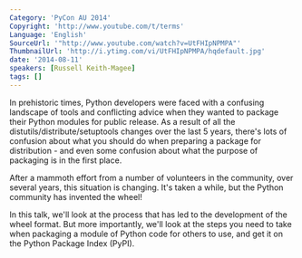 ```yaml
---
Category: 'PyCon AU 2014'
Copyright: 'http://www.youtube.com/t/terms'
Language: 'English'
SourceUrl: '"http://www.youtube.com/watch?v=UtFHIpNPMPA"'
ThumbnailUrl: 'http://i.ytimg.com/vi/UtFHIpNPMPA/hqdefault.jpg'
date: '2014-08-11'
speakers: [Russell Keith-Magee]
tags: []
---
```

In prehistoric times, Python developers were faced with a confusing landscape of tools and conflicting advice when they wanted to package their Python modules for public release. As a result of all the distutils/distribute/setuptools changes over the last 5 years, there's lots of confusion about what you should do when preparing a package for distribution - and even some confusion about what the purpose of packaging is in the first place.

After a mammoth effort from a number of volunteers in the community, over several years, this situation is changing. It's taken a while, but the Python community has invented the wheel!

In this talk, we'll look at the process that has led to the development of the wheel format. But more importantly, we'll look at the steps you need to take when packaging a module of Python code for others to use, and get it on the Python Package Index (PyPI).